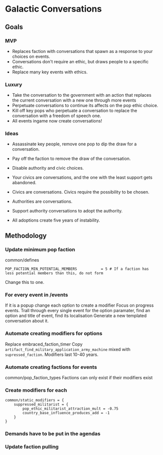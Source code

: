 # Galactic Conversations

## Goals

### MVP
- Replaces faction with conversations that spawn as a response to your choices on events.
- Conversations don't require an ethic, but draws people to a specific ethic.
- Replace many key events with ethics.

### Luxury 

- Take the conversation to the government with an action that replaces the current conversation with a new one through more events
- Perpetuate conversations to continue its affects on the pop ethic choice.
- Kill off key pops who perpetuate a conversation to replace the conversation with a freedom of speech one.
- All events ingame now create conversations!

### Ideas

- Assassinate key people, remove one pop to dip the draw for a conversation.
- Pay off the faction to remove the draw of the conversation.

- Disable authority and civic choices.
- Your civics are conversations, and the one with the least support gets abandoned.
- Civics are conversations. Civics require the possibility to be chosen.
- Authorities are conversations. 
- Support authority conversations to adopt the authority.
- All adoptions create five years of instability.

## Methodology

### Update minimum pop faction
common/defines
    
    POP_FACTION_MIN_POTENTIAL_MEMBERS			= 5 # If a faction has less potential members than this, do not form

Change this to one.

### For every event in /events

If it is a popup change each option to create a modifier
Focus on progress events.
Trall through every single event for the option paramater, find an option and title of event, find its localisation
Generate a new templated conversation about it.

### Automate creating modifiers for options
Replace embraced_faction_timer
Copy `artifact_find_military_application_army_machine` mixed with `supressed_faction`.
Modifiers last 10-40 years.

### Automate creating factions for events

common/pop_faction_types
Factions can only exist if their modifiers exist


### Create modifiers for each

    common/static_modifiers = {
        suppressed_militarist = {
            pop_ethic_militarist_attraction_mult = -0.75
            country_base_influence_produces_add = -1
        }
    }

### Demands have to be put in the agendas

### Update faction pulling 
